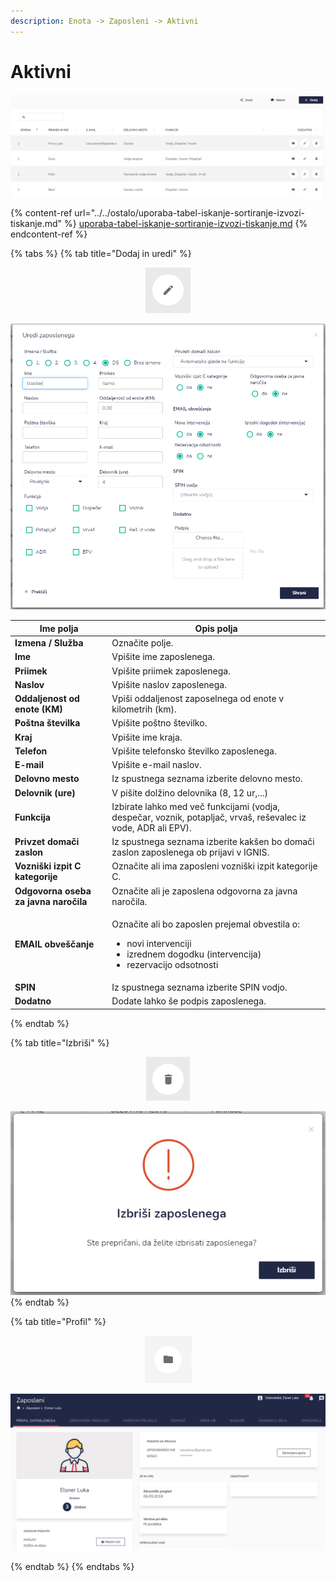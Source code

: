 ```yaml
---
description: Enota -> Zaposleni -> Aktivni
---
```


# Aktivni

![](../../.gitbook/assets/Enota_zaposleni_aktivni_pogled.PNG)

{% content-ref url="../../ostalo/uporaba-tabel-iskanje-sortiranje-izvozi-tiskanje.md" %}
[uporaba-tabel-iskanje-sortiranje-izvozi-tiskanje.md](../../ostalo/uporaba-tabel-iskanje-sortiranje-izvozi-tiskanje.md)
{% endcontent-ref %}

{% tabs %}
{% tab title="Dodaj in uredi" %}
<div align="center"><img src="../../.gitbook/assets/Knjiga_ikona_pisalo (5).png" alt="Ikona za urejanje."></div>

![](../../.gitbook/assets/Enota_zaposleni_aktivni_uredi_zaposlenega.PNG)



| Ime polja                             | Opis polja                                                                                                                                                      |
| ------------------------------------- | --------------------------------------------------------------------------------------------------------------------------------------------------------------- |
| **Izmena / Služba**                   | Označite polje.                                                                                                                                                 |
| **Ime**                               | Vpišite ime zaposlenega.                                                                                                                                        |
| **Priimek**                           | Vpišite priimek zaposlenega.                                                                                                                                    |
| **Naslov**                            | Vpišite naslov zaposlenega.                                                                                                                                     |
| **Oddaljenost od enote (KM)**         | Vpiši oddaljenost zaposelnega od enote v kilometrih (km).                                                                                                       |
| **Poštna številka**                   | Vpišite poštno številko.                                                                                                                                        |
| **Kraj**                              | Vpišite ime kraja.                                                                                                                                              |
| **Telefon**                           | Vpišite telefonsko številko zaposlenega.                                                                                                                        |
| **E-mail**                            | Vpišite e-mail naslov.                                                                                                                                          |
| **Delovno mesto**                     | Iz spustnega seznama izberite delovno mesto.                                                                                                                    |
| **Delovnik (ure)**                    | V pišite dolžino delovnika (8, 12 ur,...)                                                                                                                       |
| **Funkcija**                          | Izbirate lahko med več funkcijami (vodja, despečar, voznik, potapljač, vrvaš, reševalec iz vode, ADR ali EPV).                                                  |
| **Privzet domači zaslon**             | Iz spustnega seznama izberite kakšen bo domači zaslon zaposlenega ob prijavi v IGNIS.                                                                           |
| **Vozniški izpit C kategorije**       | Označite ali ima zaposleni vozniški izpit kategorije C.                                                                                                         |
| **Odgovorna oseba za javna naročila** | Označite ali je zaposlena odgovorna za javna naročila.                                                                                                          |
| **EMAIL obveščanje**                  | <p>Označite ali bo zaposlen prejemal obvestila o:</p><ul><li>novi intervenciji</li><li>izrednem dogodku (intervencija)</li><li>rezervacijo odsotnosti</li></ul> |
| **SPIN**                              | Iz spustnega seznama izberite SPIN vodjo.                                                                                                                       |
| **Dodatno**                           | Dodate lahko še podpis zaposlenega.                                                                                                                             |
{% endtab %}

{% tab title="Izbriši" %}
<div align="center"><img src="../../.gitbook/assets/Knjiga_ikona_izbris.png" alt="Ikona za brisanje."></div>

![](../../.gitbook/assets/Enota_zaposleni_aktivni_izbris_zaposlenega.PNG)
{% endtab %}

{% tab title="Profil" %}
<div align="center"><img src="../../.gitbook/assets/Knjiga_ikona_mapa (1).png" alt="Ikona za dostopanje do profila zaposlenega."></div>

![](<../../.gitbook/assets/Ignis_kartica_zaposlenega (1).PNG>)


{% endtab %}
{% endtabs %}

###



